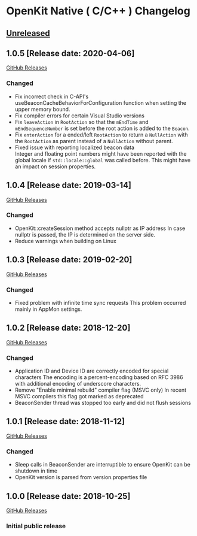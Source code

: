 # OpenKit Native ( C/C++ ) Changelog

## [Unreleased](https://github.com/Dynatrace/openkit-native/compare/v1.0.5...release/1.0)

## 1.0.5 [Release date: 2020-04-06]
[GitHub Releases](https://github.com/Dynatrace/openkit-native/releases/tag/v1.0.5)

### Changed
- Fix incorrect check in C-API's useBeaconCacheBehaviorForConfiguration function when setting the
  upper memory bound.
- Fix compiler errors for certain Visual Studio versions
- Fix `leaveAction` in `RootAction` so that the `mEndTime` and `mEndSequenceNumber` is set before 
  the root action is added to the `Beacon`.
- Fix `enterAction` for a ended/left `RootAction` to return a `NullAction` with the `RootAction` as parent instead of
  a `NullAction` without parent.
- Fixed issue with reporting localized beacon data  
  Integer and floating point numbers might have been reported with the global locale
  if `std::locale::global` was called before. This might have an impact on
  session properties.

## 1.0.4 [Release date: 2019-03-14]
[GitHub Releases](https://github.com/Dynatrace/openkit-native/releases/tag/v1.0.4)

### Changed
- OpenKit::createSession method accepts nullptr as IP address
  In case nullptr is passed, the IP is determined on the server side.
- Reduce warnings when building on Linux

## 1.0.3 [Release date: 2019-02-20]
[GitHub Releases](https://github.com/Dynatrace/openkit-native/releases/tag/v1.0.3)

### Changed
- Fixed problem with infinite time sync requests
  This problem occurred mainly in AppMon settings.

## 1.0.2 [Release date: 2018-12-20]
[GitHub Releases](https://github.com/Dynatrace/openkit-native/releases/tag/v1.0.2)

### Changed
- Application ID and Device ID are correctly encoded for special characters
  The encoding is a percent-encoding based on RFC 3986 with additional encoding of underscore characters.
- Remove "Enable minimal rebuild" compiler flag (MSVC only)
  In recent MSVC compilers this flag got marked as deprecated
- BeaconSender thread was stopped too early and did not flush sessions


## 1.0.1 [Release date: 2018-11-12]
[GitHub Releases](https://github.com/Dynatrace/openkit-native/releases/tag/v1.0.1)

### Changed
- Sleep calls in BeaconSender are interruptible to ensure OpenKit can be shutdown in time
- OpenKit version is parsed from version.properties file

## 1.0.0 [Release date: 2018-10-25]
[GitHub Releases](https://github.com/Dynatrace/openkit-native/releases/tag/v1.0.0)

### Initial public release